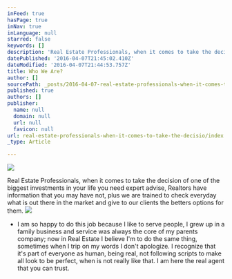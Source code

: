 ```yaml
---
inFeed: true
hasPage: true
inNav: true
inLanguage: null
starred: false
keywords: []
description: 'Real Estate Professionals, when it comes to take the decision of one of the biggest investments in your life you need expert advise, Realtors have information that you may have not, plus we are trained to check everyday what is out there in the market and give to our clients the betters options for them.'
datePublished: '2016-04-07T21:45:02.410Z'
dateModified: '2016-04-07T21:44:53.757Z'
title: Who We Are?
author: []
sourcePath: _posts/2016-04-07-real-estate-professionals-when-it-comes-to-take-the-decisio.md
published: true
authors: []
publisher:
  name: null
  domain: null
  url: null
  favicon: null
url: real-estate-professionals-when-it-comes-to-take-the-decisio/index.html
_type: Article

---
```

![](https://the-grid-user-content.s3-us-west-2.amazonaws.com/54bc27cd-c75d-4128-94c3-9e951a561da9.jpg)

Real Estate Professionals, when it comes to take the decision of one of the biggest investments in your life you need expert advise, Realtors have information that you may have not, plus we are trained to check everyday what is out there in the market and give to our clients the betters options for them.
![](https://s3-us-west-2.amazonaws.com/the-grid-img/p/93beede0537159bd63ed6ae7651ecdab2e7a2c6e.jpg)

* I am so happy to do this job because I like to serve people, I grew up in a family business and service was always the core of my parents company; now in Real Estate I believe I'm to do the same thing, sometimes when I trip on my words I don't apologize. I recognize that it's part of everyone as human, being real, not following scripts to make all look to be perfect, when is not really like that. I am here the real agent that you can trust.